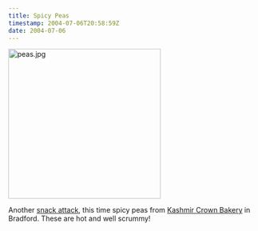 ```yaml
---
title: Spicy Peas
timestamp: 2004-07-06T20:58:59Z
date: 2004-07-06
---
```


<img alt="peas.jpg" src="http://blog.whatfettle.com/archives/peas.jpg" width="305" height="300" border="0" />

Another <a href='http://blog.whatfettle.com/archives/000124.html'>snack attack</a>, this time spicy peas from <a href='http://www.kashmircrownbakery.com/'>Kashmir Crown Bakery</a> in Bradford. These are hot and well scrummy!